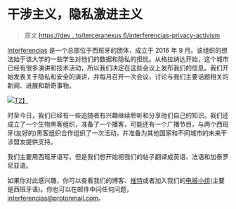 # 干涉主义，隐私激进主义

> 原文:[https://dev . to/terceranexus 6/interferencias-privacy-activism](https://dev.to/terceranexus6/interferencias-privacy-activism)

[Interferencias](//interferencias.github.io) 是一个总部位于西班牙的团体，成立于 2016 年 9 月。该组织的想法始于该大学的一些学生对他们的数据和隐私的担忧。从格拉纳达开始，这个城市已经有很多演讲和技术活动，所以我们决定在这些会议上发布我们的信息。我们开始发表关于隐私和安全的演讲，并每月召开一次会议，讨论与我们主要话题相关的新闻、进展和新奇事物。

[![](../Images/8c53d724f8c394f69ff166af1d7cbe9f.png)T2】](https://res.cloudinary.com/practicaldev/image/fetch/s--FHvYprvo--/c_limit%2Cf_auto%2Cfl_progressive%2Cq_auto%2Cw_880/https://pbs.twimg.com/profile_images/794125373772627968/H0gO7Bj4.jpg)

时至今日，我们已经有一些追随者有兴趣继续聆听和分享他们自己的知识。我们还成立了一个生物黑客组织，准备了一个播客，可能还有一个广播节目，与两个西班牙(友好的)黑客组织合作组织了一次活动，并准备为其他国家和不同城市的未来干涉盟友提供支持。

我们主要用西班牙语写，但是我们想开始把我们的帖子翻译成英语、法语和加泰罗尼亚语。

如果你对此感兴趣，你可以查看我们的博客、[推特](//www.twitter.com/inter_ferencias)或者加入我们的[电报小组](https://t.me/joinchat/AAAAAD_aL3kJS_nI3VAw8g)(主要是西班牙语)。你也可以在邮件中问任何问题，[interferencias@protonmail.com](mailto:interferencias@protonmail.com)。